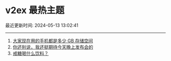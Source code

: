 # v2ex 最热主题

最近更新时间: 2024-05-13 13:02:41

--- 
1. [大家现在用的手机都是多少 GB 存储空间](https://www.v2ex.com/t/1040114) 
2. [你还别说，我还挺期待今天晚上发布会的](https://www.v2ex.com/t/1040122) 
3. [戒糖喝什么饮料？](https://www.v2ex.com/t/1040164) 

